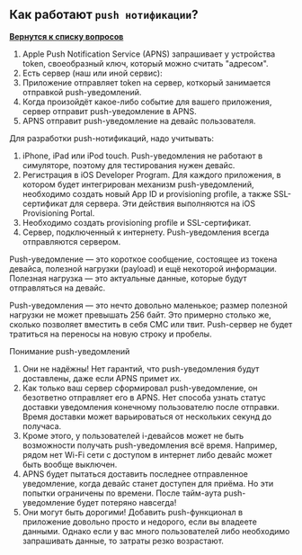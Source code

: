 ## Как работают `push нотификации`?

[**Вернутся к списку вопросов**](https://github.com/Torlopov-Andrey/hh_interview_ios/blob/master/readme.md)

1. Apple Push Notification Service (APNS) запрашивает у устройства token, своеобразный ключ, который можно считать "адресом".
2. Есть сервер (наш или иной сервис):
3. Приложение отправляет token на сервер, коткорый занимается отправкой push-уведомлений.
4. Когда произойдёт какое-либо событие для вашего приложения, сервер отправит push-уведомление в APNS.
5. APNS отправит push-уведомление на девайс пользователя.

Для разработки push-нотификаций, надо учитывать:

1. iPhone, iPad или iPod touch. Push-уведомления не работают в симуляторе, поэтому для тестирования нужен девайс.
2. Регистрация в iOS Developer Program. Для каждого приложения, в котором будет интегрирован механизм push-уведомлений, необходимо создать новый App ID и provisioning profile, а также SSL-сертификат для сервера. Эти действия выполняются на iOS Provisioning Portal.
3. Необходимо создать provisioning profile и SSL-сертификат.
4. Сервер, подключенный к интернету. Push-уведомления всегда отправляются сервером.


Push-уведомление — это короткое сообщение, состоящее из токена девайса, полезной нагрузки (payload) и ещё некоторой информации. Полезная нагрузка — это актуальные данные, которые будут отправляться на девайс.


Push-уведомления — это нечто довольно маленькое; размер полезной нагрузки не может превышать 256 байт. Это примерно столько же, сколько позволяет вместить в себя СМС или твит. Push-сервер не будет тратиться на переносы на новую строку и пробелы.


Понимание push-уведомлений

1. Они не надёжны! Нет гарантий, что push-уведомления будут доставлены, даже если APNS примет их.
2. Как только ваш сервер сформировал push-уведомление, он безответно отправляет его в APNS. Нет способа узнать статус доставки уведомления конечному пользователю после отправки. Время доставки может варьироваться от нескольких секунд до получаса.
3. Кроме этого, у пользователей i-девайсов может не быть возможности получать push-уведомления всё время. Например, рядом нет Wi-Fi сети с доступом в интернет либо девайс может быть вообще выключен.
4. APNS будет пытаться доставить последнее отправленное уведомление, когда девайс станет доступен для приёма. Но эти попытки ограничены по времени. После тайм-аута push-уведомление будет потеряно навсегда!
5. Они могут быть дорогими! Добавить push-функционал в приложение довольно просто и недорого, если вы владеете данными. Однако если у вас много пользователей либо необходимо запрашивать данные, то затраты резко возрастают.
